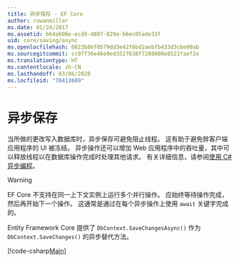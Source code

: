 ```yaml
---
title: 异步保存 - EF Core
author: rowanmiller
ms.date: 01/24/2017
ms.assetid: b64a606e-ecd9-4807-829a-b6ec05ade33f
uid: core/saving/async
ms.openlocfilehash: 0823b86f0579dd3e42f6bd2aebfb433d3cbe00ab
ms.sourcegitcommit: cc0ff36e46e9ed3527638f7208000e8521faef2e
ms.translationtype: HT
ms.contentlocale: zh-CN
ms.lasthandoff: 03/06/2020
ms.locfileid: "78413689"
---
```

# <a name="asynchronous-saving"></a>异步保存

当所做的更改写入数据库时，异步保存可避免阻止线程。 这有助于避免胖客户端应用程序的 UI 被冻结。 异步操作还可以增加 Web 应用程序中的吞吐量，其中可以释放线程以在数据库操作完成时处理其他请求。 有关详细信息，请参阅[使用 C# 异步编程](https://docs.microsoft.com/dotnet/csharp/async)。

> [!WARNING]  
> EF Core 不支持在同一上下文实例上运行多个并行操作。 应始终等待操作完成，然后再开始下一个操作。 这通常是通过在每个异步操作上使用 `await` 关键字完成的。

Entity Framework Core 提供了 `DbContext.SaveChangesAsync()` 作为 `DbContext.SaveChanges()` 的异步替代方法。

[!code-csharp[Main](../../../samples/core/Saving/Async/Sample.cs#Sample)]
